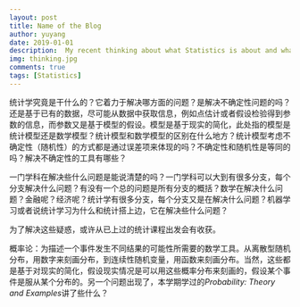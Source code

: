 ```yaml
---
layout: post
title: Name of the Blog
author: yuyang
date: 2019-01-01
description:  My recent thinking about what Statistics is about and what problems my major courses focus to solve.
img: thinking.jpg
comments: true
tags: [Statistics]
---
```


统计学究竟是干什么的？它着力于解决哪方面的问题？是解决不确定性问题的吗？还是基于已有的数据，尽可能从数据中获取信息，例如点估计或者假设检验得到参数的信息，而参数又是基于模型的假设。模型是基于现实的简化，此处指的模型是统计模型还是数学模型？统计模型和数学模型的区别在什么地方？统计模型考虑不确定性（随机性）的方式都是通过误差项来体现的吗？不确定性和随机性是等同的吗？解决不确定性的工具有哪些？

一门学科在解决些什么问题是能说清楚的吗？一门学科可以大到有很多分支，每个分支解决什么问题？有没有一个总的问题是所有分支的概括？数学在解决什么问题？金融呢？经济呢？统计学有很多分支，每个分支又是在解决什么问题？机器学习或者说统计学习为什么和统计搭上边，它在解决些什么问题？

为了解决这些疑惑，或许从已上过的统计课程出发会有收获。

概率论：为描述一个事件发生不同结果的可能性所需要的数学工具。从离散型随机分布，用数字来刻画分布，到连续性随机变量，用函数来刻画分布。当然，这些都是基于对现实的简化，假设现实情况是可以用这些概率分布来刻画的，假设某个事件是服从某个分布的。另一个问题出现了，本学期学过的*Probability: Theory and Examples*讲了些什么？

